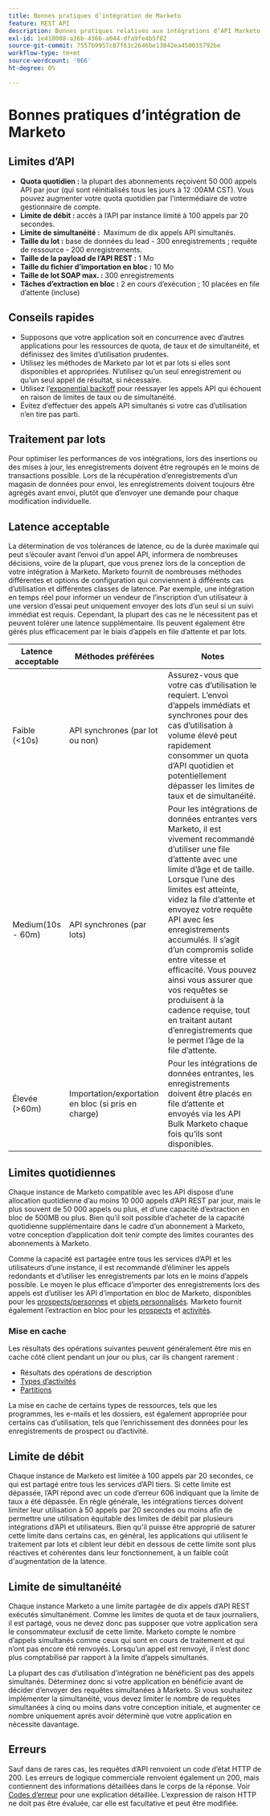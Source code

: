 ```yaml
---
title: Bonnes pratiques d’intégration de Marketo
feature: REST API
description: Bonnes pratiques relatives aux intégrations d’API Marketo concernant les quotas, les limites de débit et de simultanéité, les traitements par lots, l’importation et l’exportation en masse, la mise en cache et la planification de la latence.
exl-id: 1e418008-a36b-4366-a044-dfa9fe4b5f82
source-git-commit: 7557b9957c87f63c2646be13842ea450035792be
workflow-type: tm+mt
source-wordcount: '966'
ht-degree: 0%

---
```


# Bonnes pratiques d’intégration de Marketo

## Limites d’API

- **Quota quotidien :** la plupart des abonnements reçoivent 50 000 appels API par jour (qui sont réinitialisés tous les jours à 12 :00AM CST). Vous pouvez augmenter votre quota quotidien par l&#39;intermédiaire de votre gestionnaire de compte.
- **Limite de débit :** accès à l’API par instance limité à 100 appels par 20 secondes.
- **Limite de simultanéité :**  Maximum de dix appels API simultanés.
- **Taille du lot :** base de données du lead - 300 enregistrements ; requête de ressource - 200 enregistrements.
- **Taille de la payload de l’API REST :** 1 Mo
- **Taille du fichier d’importation en bloc :** 10 Mo
- **Taille de lot SOAP max. :** 300 enregistrements
- **Tâches d’extraction en bloc :** 2 en cours d’exécution ; 10 placées en file d’attente (incluse)

## Conseils rapides

- Supposons que votre application soit en concurrence avec d’autres applications pour les ressources de quota, de taux et de simultanéité, et définissez des limites d’utilisation prudentes.
- Utilisez les méthodes de Marketo par lot et par lots si elles sont disponibles et appropriées. N’utilisez qu’un seul enregistrement ou qu’un seul appel de résultat, si nécessaire.
- Utilisez l’[exponential backoff](https://en.wikipedia.org/wiki/Exponential_backoff) pour réessayer les appels API qui échouent en raison de limites de taux ou de simultanéité.
- Évitez d’effectuer des appels API simultanés si votre cas d’utilisation n’en tire pas parti.

## Traitement par lots

Pour optimiser les performances de vos intégrations, lors des insertions ou des mises à jour, les enregistrements doivent être regroupés en le moins de transactions possible. Lors de la récupération d’enregistrements d’un magasin de données pour envoi, les enregistrements doivent toujours être agrégés avant envoi, plutôt que d’envoyer une demande pour chaque modification individuelle.

## Latence acceptable

La détermination de vos tolérances de latence, ou de la durée maximale qui peut s’écouler avant l’envoi d’un appel API, informera de nombreuses décisions, voire de la plupart, que vous prenez lors de la conception de votre intégration à Marketo. Marketo fournit de nombreuses méthodes différentes et options de configuration qui conviennent à différents cas d’utilisation et différentes classes de latence. Par exemple, une intégration en temps réel pour informer un vendeur de l’inscription d’un utilisateur à une version d’essai peut uniquement envoyer des lots d’un seul si un suivi immédiat est requis. Cependant, la plupart des cas ne le nécessitent pas et peuvent tolérer une latence supplémentaire. Ils peuvent également être gérés plus efficacement par le biais d’appels en file d’attente et par lots.

| Latence acceptable | Méthodes préférées | Notes |
|---|---|---|
| Faible (&lt;10s) | API synchrones (par lot ou non) | Assurez-vous que votre cas d’utilisation le requiert. L’envoi d’appels immédiats et synchrones pour des cas d’utilisation à volume élevé peut rapidement consommer un quota d’API quotidien et potentiellement dépasser les limites de taux et de simultanéité. |
| Medium(10s - 60m) | API synchrones (par lots) | Pour les intégrations de données entrantes vers Marketo, il est vivement recommandé d’utiliser une file d’attente avec une limite d’âge et de taille. Lorsque l’une des limites est atteinte, videz la file d’attente et envoyez votre requête API avec les enregistrements accumulés. Il s’agit d’un compromis solide entre vitesse et efficacité. Vous pouvez ainsi vous assurer que vos requêtes se produisent à la cadence requise, tout en traitant autant d’enregistrements que le permet l’âge de la file d’attente. |
| Élevée (>60m) | Importation/exportation en bloc (si pris en charge) | Pour les intégrations de données entrantes, les enregistrements doivent être placés en file d’attente et envoyés via les API Bulk Marketo chaque fois qu’ils sont disponibles. |

## Limites quotidiennes

Chaque instance de Marketo compatible avec les API dispose d’une allocation quotidienne d’au moins 10 000 appels d’API REST par jour, mais le plus souvent de 50 000 appels ou plus, et d’une capacité d’extraction en bloc de 500MB ou plus. Bien qu’il soit possible d’acheter de la capacité quotidienne supplémentaire dans le cadre d’un abonnement à Marketo, votre conception d’application doit tenir compte des limites courantes des abonnements à Marketo.

Comme la capacité est partagée entre tous les services d’API et les utilisateurs d’une instance, il est recommandé d’éliminer les appels redondants et d’utiliser les enregistrements par lots en le moins d’appels possible. Le moyen le plus efficace d’importer des enregistrements lors des appels est d’utiliser les API d’importation en bloc de Marketo, disponibles pour les [prospects/personnes](https://developer.adobe.com/marketo-apis/api/mapi/#tag/Bulk-Import-Leads/operation/importLeadUsingPOST) et [objets personnalisés](https://developer.adobe.com/marketo-apis/api/mapi/#tag/Snippets/operation/createSnippetUsingPOST). Marketo fournit également l’extraction en bloc pour les [prospects](bulk-lead-extract.md) et [activités](bulk-activity-extract.md).

### Mise en cache

Les résultats des opérations suivantes peuvent généralement être mis en cache côté client pendant un jour ou plus, car ils changent rarement :

- Résultats des opérations de description
- [Types d’activités](https://developer.adobe.com/marketo-apis/api/mapi/#tag/Activities/operation/getAllActivityTypesUsingGET)
- [Partitions ](https://developer.adobe.com/marketo-apis/api/mapi/#tag/Leads/operation/getLeadPartitionsUsingGET)

La mise en cache de certains types de ressources, tels que les programmes, les e-mails et les dossiers, est également appropriée pour certains cas d’utilisation, tels que l’enrichissement des données pour les enregistrements de prospect ou d’activité.

## Limite de débit

Chaque instance de Marketo est limitée à 100 appels par 20 secondes, ce qui est partagé entre tous les services d’API tiers. Si cette limite est dépassée, l’API répond avec un code d’erreur 606 indiquant que la limite de taux a été dépassée. En règle générale, les intégrations tierces doivent limiter leur utilisation à 50 appels par 20 secondes ou moins afin de permettre une utilisation équitable des limites de débit par plusieurs intégrations d’API et utilisateurs. Bien qu&#39;il puisse être approprié de saturer cette limite dans certains cas, en général, les applications qui utilisent le traitement par lots et ciblent leur débit en dessous de cette limite sont plus réactives et cohérentes dans leur fonctionnement, à un faible coût d&#39;augmentation de la latence.

## Limite de simultanéité

Chaque instance Marketo a une limite partagée de dix appels d’API REST exécutés simultanément. Comme les limites de quota et de taux journaliers, il est partagé, vous ne devez donc pas supposer que votre application sera le consommateur exclusif de cette limite. Marketo compte le nombre d’appels simultanés comme ceux qui sont en cours de traitement et qui n’ont pas encore été renvoyés. Lorsqu’un appel est renvoyé, il n’est donc plus comptabilisé par rapport à la limite d’appels simultanés.

La plupart des cas d’utilisation d’intégration ne bénéficient pas des appels simultanés. Déterminez donc si votre application en bénéficie avant de décider d’envoyer des requêtes simultanées à Marketo. Si vous souhaitez implémenter la simultanéité, vous devez limiter le nombre de requêtes simultanées à cinq ou moins dans votre conception initiale, et augmenter ce nombre uniquement après avoir déterminé que votre application en nécessite davantage.

## Erreurs

Sauf dans de rares cas, les requêtes d’API renvoient un code d’état HTTP de 200. Les erreurs de logique commerciale renvoient également un 200, mais contiennent des informations détaillées dans le corps de la réponse. Voir [Codes d’erreur](error-codes.md) pour une explication détaillée. L’expression de raison HTTP ne doit pas être évaluée, car elle est facultative et peut être modifiée.
